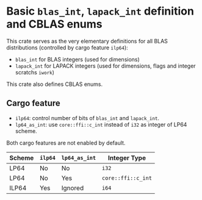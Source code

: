 # Basic `blas_int`, `lapack_int` definition and CBLAS enums

This crate serves as the very elementary definitions for all BLAS distributions (controlled by cargo feature `ilp64`):
- `blas_int` for BLAS integers (used for dimensions)
- `lapack_int` for LAPACK integers (used for dimensions, flags and integer scratchs `iwork`)

This crate also defines CBLAS enums.

## Cargo feature

- `ilp64`: control number of bits of `blas_int` and `lapack_int`.
- `lp64_as_int`: use `core::ffi::c_int` instead of `i32` as integer of LP64 scheme.

Both cargo features are not enabled by default.

| Scheme | `ilp64` | `lp64_as_int` | Integer Type |
|--|--|--|--|
| LP64 | No | No | `i32` |
| LP64 | No | Yes | `core::ffi::c_int` |
| ILP64 | Yes | Ignored | `i64` |
